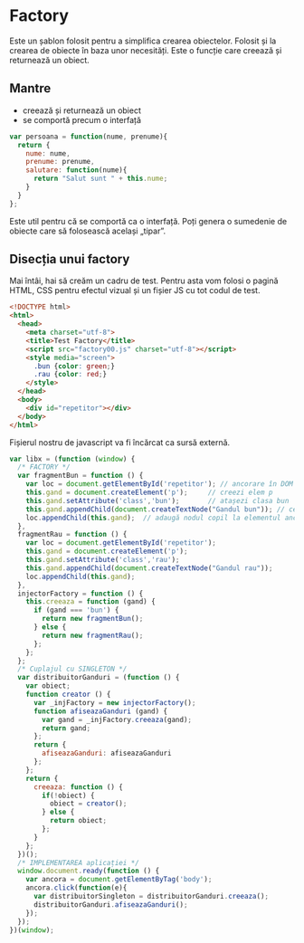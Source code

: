 # Factory

Este un șablon folosit pentru a simplifica crearea obiectelor.
Folosit și la crearea de obiecte în baza unor necesități.
Este o funcție care creează și returnează un obiect.

## Mantre
 - creează și returnează un obiect
 - se comportă precum o interfață

```javascript
var persoana = function(nume, prenume){
  return {
    nume: nume,
    prenume: prenume,
    salutare: function(nume){
      return "Salut sunt " + this.nume;
    }
  }
};
```

Este util pentru că se comportă ca o interfață. Poți genera o sumedenie de obiecte care să folosească același „tipar”.

## Disecția unui factory

Mai întâi, hai să creăm un cadru de test. Pentru asta vom folosi o pagină HTML, CSS pentru efectul vizual și un fișier JS cu tot codul de test.

```html
<!DOCTYPE html>
<html>
  <head>
    <meta charset="utf-8">
    <title>Test Factory</title>
    <script src="factory00.js" charset="utf-8"></script>
    <style media="screen">
      .bun {color: green;}
      .rau {color: red;}
    </style>
  </head>
  <body>
    <div id="repetitor"></div>
  </body>
</html>
```

Fișierul nostru de javascript va fi încărcat ca sursă externă.

```javascript
var libx = (function (window) {
  /* FACTORY */
  var fragmentBun = function () {
    var loc = document.getElementById('repetitor'); // ancorare în DOM
    this.gand = document.createElement('p');     // creezi elem p
    this.gand.setAttribute('class','bun');       // atașezi clasa bun
    this.gand.appendChild(document.createTextNode("Gandul bun")); // ceva text
    loc.appendChild(this.gand);  // adaugă nodul copil la elementul ancoră
  },
  fragmentRau = function () {
    var loc = document.getElementById('repetitor');
    this.gand = document.createElement('p');
    this.gand.setAttribute('class','rau');
    this.gand.appendChild(document.createTextNode("Gandul rau"));
    loc.appendChild(this.gand);
  },
  injectorFactory = function () {
    this.creeaza = function (gand) {
      if (gand === 'bun') {
        return new fragmentBun();
      } else {
        return new fragmentRau();
      };
    };
  };
  /* Cuplajul cu SINGLETON */
  var distribuitorGanduri = (function () {
    var obiect;
    function creator () {
      var _injFactory = new injectorFactory();
      function afiseazaGanduri (gand) {
        var gand = _injFactory.creeaza(gand);
        return gand;
      };
      return {
        afiseazaGanduri: afiseazaGanduri
      };
    };
    return {
      creeaza: function () {
        if(!obiect) {
          obiect = creator();
        } else {
          return obiect;
        };
      }
    };
  })();
  /* IMPLEMENTAREA aplicației */
  window.document.ready(function () {
    var ancora = document.getElementByTag('body');
    ancora.click(function(e){
      var distribuitorSingleton = distribuitorGanduri.creeaza();
      distribuitorGanduri.afiseazaGanduri();
    });
  });
})(window);
```
